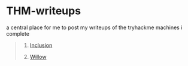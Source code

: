 # THM-writeups
a central place for me to post my writeups of the tryhackme machines i complete

> 1. [Inclusion](https://github.com/Waveyyyy/THM-writeups/blob/main/Inclusion-Writeup.md)
>
> 2. [Willow](https://github.com/Waveyyyy/THM-writeups/blob/main/Willow-Writeup.md)
